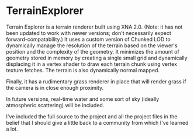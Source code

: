 TerrainExplorer
===============

Terrain Explorer is a terrain renderer built using XNA 2.0. (Note: it has not been updated to work with newer versions; don't necessarily expect forward-compatability.) It uses a custom version of Chunked LOD to dynamically manage the resolution of the terrain based on the viewer's position and the complexity of the geometry. It minimizes the amount of geometry stored in memory by creating a single small grid and dynamically displacing it in a vertex shader to draw each terrain chunk using vertex texture fetches. The terrain is also dynamically normal mapped. 

Finally, it has a rudimentary grass renderer in place that will render grass if the camera is in close enough proximity. 

In future versions, real-time water and some sort of sky (ideally atmospheric scattering) will be included. 

I've included the full source to the project and all the project files in the belief that I should give a little back to a community from which I've learned a lot.
